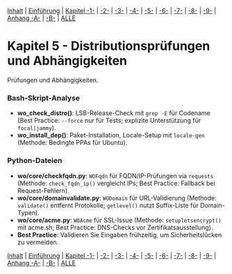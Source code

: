 [Inhalt](../install-handbook.md) | [Einführung](install-handbook-introduction.md) | [Kapitel -1-](install-handbook-chapter1.md) | [-2-](install-handbook-chapter2.md) | [-3-](install-handbook-chapter3.md) | [-4-](install-handbook-chapter4.md) | [-5-](install-handbook-chapter5.md) | [-6-](install-handbook-chapter6.md) | [-7-](install-handbook-chapter7.md) | [-8-](install-handbook-chapter8.md) | [-9-](install-handbook-chapter9.md) | [Anhang -A-](install-handbook-appendixa.md) | [-B-](install-handbook-appendixb.md) | [ALLE](install-handbook-all.md)

# Kapitel 5 - Distributionsprüfungen und Abhängigkeiten

Prüfungen und Abhängigkeiten.

### Bash-Skript-Analyse
- **wo_check_distro()**: LSB-Release-Check mit `grep -E` für Codename (Best Practice: `--force` nur für Tests; explizite Unterstützung für `focal|jammy`).
- **wo_install_dep()**: Paket-Installation, Locale-Setup mit `locale-gen` (Methode: Bedingte PPAs für Ubuntu).

### Python-Dateien
- **wo/core/checkfqdn.py**: `WOFqdn` für FQDN/IP-Prüfungen via `requests` (Methode: `check_fqdn_ip()` vergleicht IPs; Best Practice: Fallback bei Request-Fehlern).
- **wo/core/domainvalidate.py**: `WODomain` für URL-Validierung (Methode: `validate()` entfernt Protokolle; `getlevel()` nutzt Suffix-Liste für Domain-Typen).
- **wo/core/acme.py**: `WOAcme` für SSL-Issue (Methode: `setupletsencrypt()` mit acme.sh; Best Practice: DNS-Checks vor Zertifikatsausstellung).
- **Best Practice**: Validieren Sie Eingaben frühzeitig, um Sicherheitslücken zu vermeiden.

[Inhalt](../install-handbook.md) | [Einführung](install-handbook-introduction.md) | [Kapitel -1-](install-handbook-chapter1.md) | [-2-](install-handbook-chapter2.md) | [-3-](install-handbook-chapter3.md) | [-4-](install-handbook-chapter4.md) | [-5-](install-handbook-chapter5.md) | [-6-](install-handbook-chapter6.md) | [-7-](install-handbook-chapter7.md) | [-8-](install-handbook-chapter8.md) | [-9-](install-handbook-chapter9.md) | [Anhang -A-](install-handbook-appendixa.md) | [-B-](install-handbook-appendixb.md) | [ALLE](install-handbook-all.md)
